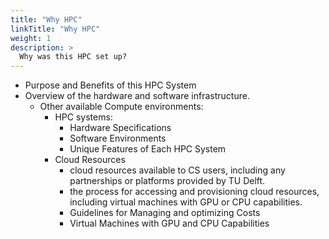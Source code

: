 ```yaml
---
title: "Why HPC"
linkTitle: "Why HPC"
weight: 1
description: >
  Why was this HPC set up?
---
```




* Purpose and Benefits of this HPC System
* Overview of the hardware and software infrastructure.
  * Other available Compute environments:
    * HPC systems:
      * Hardware Specifications
      * Software Environments
      * Unique Features of Each HPC System
    * Cloud Resources
      * cloud resources available to CS users, including any partnerships or platforms provided by TU Delft.
      * the process for accessing and provisioning cloud resources, including virtual machines with GPU or CPU capabilities.
      * Guidelines for Managing and optimizing Costs
      * Virtual Machines with GPU and CPU Capabilities



